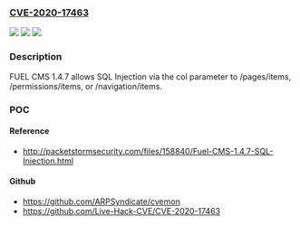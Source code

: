 ### [CVE-2020-17463](https://cve.mitre.org/cgi-bin/cvename.cgi?name=CVE-2020-17463)
![](https://img.shields.io/static/v1?label=Product&message=n%2Fa&color=blue)
![](https://img.shields.io/static/v1?label=Version&message=n%2Fa&color=blue)
![](https://img.shields.io/static/v1?label=Vulnerability&message=n%2Fa&color=brighgreen)

### Description

FUEL CMS 1.4.7 allows SQL Injection via the col parameter to /pages/items, /permissions/items, or /navigation/items.

### POC

#### Reference
- http://packetstormsecurity.com/files/158840/Fuel-CMS-1.4.7-SQL-Injection.html

#### Github
- https://github.com/ARPSyndicate/cvemon
- https://github.com/Live-Hack-CVE/CVE-2020-17463

